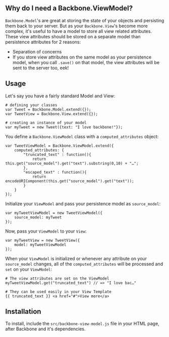 ## Why do I need a Backbone.ViewModel?

`Backbone.Model`'s are great at storing the state of your objects and persisting them back to your server.  But as your `Backbone.View`'s become more complex, it's useful to have a model to store all view related attributes.  These view attributes should be stored on a separate model than persistence attributes for 2 reasons:

* Separation of concerns
* If you store view attributes on the same model as your persistence model, when you call `.save()` on that model, the view attributes will be sent to the server too, eek!

## Usage

Let's say you have a fairly standard Model and View:

~~~
# defining your classes
var Tweet = Backbone.Model.extend({});
var TweetView = Backbone.View.extend({});

# creating an instance of your model
var myTweet = new Tweet({text: "I love backbone!"});
~~~

You define a `Backbone.ViewModel` class with a `computed_attributes` object:

~~~
var TweetViewModel = Backbone.ViewModel.extend({
	computed_attributes: {
		"truncated_text" : function(){
			return this.get("source_model").get("text").substring(0,10) + "…";
		},
		"escaped_text" : function(){
			return encodeURIComponent(this.get("source_model").get("text"));
		}
	}
});
~~~

Initialize your `ViewModel` and pass your persistence model as `source_model`:

~~~
var myTweetViewModel = new TweetViewModel({
	source_model: myTweet
});
~~~


Now, pass your `ViewModel` to your `View`:

~~~
var myTweetView = new TweetView({
	model: myTweetViewModel
});
~~~


When your `ViewModel` is initialized or whenever any attribute on your `source_model` changes, all of the `computed_attributes` will be processed and `set` on your `ViewModel`:


~~~
# The view attributes are set on the ViewModel
myTweetViewModel.get("truncated_text") // => "I love bac…"

# They can be used easily in your View Template
{{ truncated_text }} <a href="#">View more</a>
~~~

## Installation

To install, include the `src/backbone-view-model.js` file in your HTML page, after Backbone and it's dependencies.